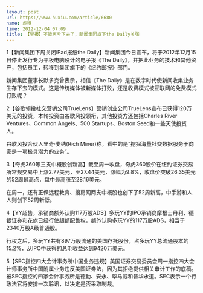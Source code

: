 ```yaml
---
layout: post
url: https://www.huxiu.com/article/6680
name: 虎嗅
time: 2012-12-04 07:09
title: 【早报】不能再亏下去了，新闻集团旗下the Daily关张
---
```

1【新闻集团下周关闭iPad报纸the Daily】新闻集团今日宣布，将于2012年12月15日停止发行专为平板电脑设计的电子报《The Daily》，并把此业务的技术和其他资产，包括员工，转移到集团旗下的《纽约邮报》部门。

新闻集团董事长默多克曾表示，相信《The Daily》是在数字时代使新闻收集业务生存下去的模式。这是传统媒体被新媒体打败，还是收费模式被互联网的免费模式打败呢？

2【谷歌领投社交营销公司TrueLens】营销创业公司TrueLens宣布已获得120万美元的投资，本轮投资由谷歌风投领衔，其他投资方还包括Charles River Ventures、Common Angels、500 Startups、Boston Seed和一些天使投资人。

谷歌风投合伙人里奇·麦纳(Rich Miner)称，看中的是“挖掘海量社交数据服务于商家是一项极具潜力的业务”。

3【奇虎360等三支中概股创新高】截至周一收盘，奇虎360股价在纽约证券交易所常规交易中上涨2.77美元，至27.44美元，涨幅为9.8%，收盘价突破26.35美元的52周最高点，盘中最高涨至28.16美元。

在周一，还有正保远程教育、搜房网两支中概股也创下了52周新高，中手游和人人则创下52周新低。

4【YY超售，承销商额外认购117万股ADS】多玩YY的IPO承销商摩根士丹利、德银证券和花旗已经行使超额配售权，额外认购多玩YY的117万股ADS，相当于2340万股A级普通股。

行权之后，多玩YY共有897万股流通的美国存托股份，占多玩YY总流通股本的15.2%，从IPO中获得的总毛收益达到9420万美元。

5【SEC指控四大会计事务所中国业务违规】美国证券交易委员会周一指控四大会计师事务所中国附属业务违反美国证券法，因为其拒绝提供相关审计工作的底稿。被SEC指控的四家会计事务所是德勤、安永、毕马威和普华永道。SEC表示一个行政法官将安排一次聆讯，以决定是否采取制裁。

